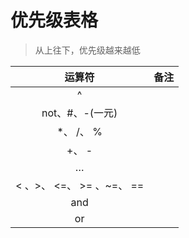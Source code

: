 # 优先级表格
>从上往下，优先级越来越低

|          运算符           | 备注 |
|:-------------------------:| ---- |
|             ^             |      |
|      not、#、-(一元)      |      |
|       \*、 \/、 \%        |      |
|           +、 -           |      |
|             …             |      |
| < 、>、 <=、 >= 、~=、 == |      |
|            and            |      |
|            or             |      |
